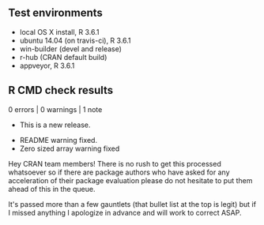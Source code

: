 ## Test environments
* local OS X install, R 3.6.1
* ubuntu 14.04 (on travis-ci), R 3.6.1
* win-builder (devel and release)
* r-hub (CRAN default build)
* appveyor, R 3.6.1

## R CMD check results

0 errors | 0 warnings | 1 note

* This is a new release.

- README warning fixed.
- Zero sized array warning fixed

Hey CRAN team members! There is no rush 
to get this processed whatsoever so if 
there are package authors who have 
asked for any acceleration of their 
package evaluation please do not hesitate
to put them ahead of this in the queue.

It's passed more than a few gauntlets
(that bullet list at the top is legit) but
if I missed anything I apologize in advance
and will work to correct ASAP.